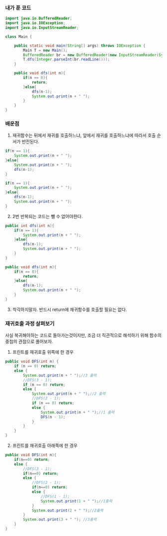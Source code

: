 ### 내가 푼 코드

```java
import java.io.BufferedReader;
import java.io.IOException;
import java.io.InputStreamReader;

class Main {

    public static void main(String[] args) throws IOException {
        Main T = new Main();
        BufferedReader br = new BufferedReader(new InputStreamReader(System.in));
        T.dfs(Integer.parseInt(br.readLine()));
    }

    public void dfs(int n){
        if(n == 0){
            return;
        }else{
            dfs(n-1);
            System.out.print(n + " ");
        }
    }
}
```

### 배운점

1. 재귀함수는 뒤에서 재귀를 호출하느냐, 앞에서 재귀를 호출하느냐에 따라서 호출 순서가 반전된다.

```java
if(n == 1){
    System.out.print(n + " ");
}else{
    System.out.print(n + " ");
    dfs(n-1);
}
```

```java
if(n == 1){
    System.out.print(n + " ");
}else{
    dfs(n-1);
    System.out.print(n + " ");
}
```

2. 2번 반복되는 코드는 뺄 수 없어야한다.

```java
public int dfs(int n){
    if(n == 1){
        System.out.print(n + " ");
    }else{
        dfs(n-1);
        System.out.print(n + " ");
    }
}
```

```java
public void dfs(int n){
    if(n == 0){
        return;
    }else{
        dfs(n-1);
        System.out.print(n + " ");
    }
}
```

3. 착각하지말자. 반드시 return에 재귀함수를 호출할 필요는 없다.

### 재귀호출 과정 살펴보기

사실 복귀해야하는 코드로 돌아가는것이지만, 조금 더 직관적으로 해석하기 위해 함수의 중첩의 관점으로 풀어보자.

1. 프린트를 재귀호출 위쪽에 한 경우

```java
public void DFS(int n) {
    if (n == 0) return;
    else {
        System.out.print(n + " ");//3 출력
        //DFS(3 - 1);
        if (n == 0) return;
        else {
            System.out.print(n + " ");//2 출력
            //DFS(2 - 1);
            if (n == 0) return;
            else {
                System.out.print(n + " ");//1 출력
                DFS(n - 1);
            }
        }
    }
}
```

2. 프린트를 재귀호출 아래쪽에 한 경우

```java
public void DFS(int n){
    if(n==0) return;
    else {
        //DFS(3 - 1);
        if(n==0) return;
        else {
            //DFS(2 - 1);
            if(n==0) return;
            else {
                //DFS(1 - 1);
                System.out.print(1 + " ");//1출력
            }
            System.out.print(2 + " ");//2출력
        }
        System.out.print(3 + " "); //3출력
    }
}
```

